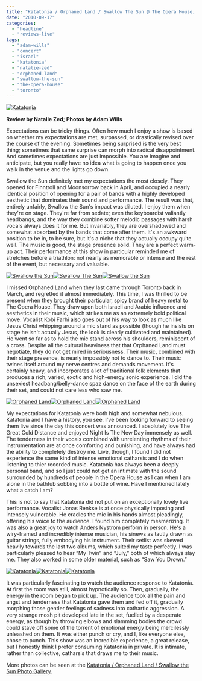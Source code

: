 ```yaml
---
title: "Katatonia / Orphaned Land / Swallow The Sun @ The Opera House, Toronto ON, September 13 2010"
date: "2010-09-17"
categories: 
  - "headline"
  - "reviews-live"
tags: 
  - "adam-wills"
  - "concert"
  - "israel"
  - "katatonia"
  - "natalie-zed"
  - "orphaned-land"
  - "swallow-the-sun"
  - "the-opera-house"
  - "toronto"
---
```


[![](http://www.hellbound.ca/wp-content/uploads/2010/09/IMG_0604-e1284736445896.jpg "Katatonia")](http://www.hellbound.ca/wp-content/uploads/2010/09/IMG_0604.jpg)

**Review by Natalie Zed; Photos by Adam Wills**

Expectations can be tricky things. Often how much I enjoy a show is based on whether my expectations are met, surpassed, or drastically revised over the course of the evening. Sometimes being surprised is the very best thing; sometimes that same surprise can morph into radical disappointment. And sometimes expectations are just impossible. You are imagine and anticipate, but you really have no idea what is going to happen once you walk in the venue and the lights go down.

Swallow the Sun definitely met my expectations the most closely. They opened for Finntroll and Moonsorrow back in April, and occupied a nearly identical position of opening for a pair of bands with a highly developed aesthetic that dominates their sound and performance. The result was that, entirely unfairly, Swallow the Sun's impact was diluted. I enjoy them when they're on stage. They're far from sedate; even the keyboardist valiantly headbangs, and the way they combine softer melodic passages with harsh vocals always does it for me. But invariably, they are overshadowed and somewhat absorbed by the bands that come after them. It's an awkward position to be in, to be sure, but it's a niche that they actually occupy quite well. The music is good, the stage presence solid. They are a perfect warm-up act. Their performance at this show in particular reminded me of stretches before a triathlon: not nearly as memorable or intense and the rest of the event, but necessary and valuable.

[![](http://www.hellbound.ca/wp-content/uploads/2010/09/IMG_0076-150x150.jpg "Swallow the Sun")](http://www.hellbound.ca/wp-content/uploads/2010/09/IMG_0076.jpg)[![](http://www.hellbound.ca/wp-content/uploads/2010/09/IMG_0085-150x150.jpg "Swallow The Sun")](http://www.hellbound.ca/wp-content/uploads/2010/09/IMG_0085.jpg)[![](http://www.hellbound.ca/wp-content/uploads/2010/09/IMG_0138-150x150.jpg "Swallow the Sun")](http://www.hellbound.ca/wp-content/uploads/2010/09/IMG_0138.jpg)

I missed Orphaned Land when they last came through Toronto back in March, and regretted it almost immediately. This time, I was thrilled to be present when they brought their particular, spicy brand of heavy metal to The Opera House. They draw upon both Israeli and Arabic influence and aesthetics in their music, which strikes me as an extremely bold political move. Vocalist Kobi Farhi also goes out of his way to look as much like Jesus Christ whipping around a mic stand as possible (though he insists on stage he isn't actually Jesus, the look is clearly cultivated and maintained). He went so far as to hold the mic stand across his shoulders, reminiscent of a cross. Despite all the cultural heaviness that that Orphaned Land must negotiate, they do not get mired in seriousness. Their music, combined with their stage presence, is nearly impossibly not to dance to. Their music twines itself around my nerve centres and demands movement. It's certainly heavy, and incorporates a lot of traditional folk elements that produces a rich, varied, exotic and high-energy sonic experience. I did the unsexiest headbang/belly-dance spaz dance on the face of the earth during their set, and could not care less who saw me.

[![](http://www.hellbound.ca/wp-content/uploads/2010/09/IMG_0251-150x150.jpg "Orphaned Land")](http://www.hellbound.ca/wp-content/uploads/2010/09/IMG_0251.jpg)[![](http://www.hellbound.ca/wp-content/uploads/2010/09/IMG_0366-150x150.jpg "Orphaned Land")](http://www.hellbound.ca/wp-content/uploads/2010/09/IMG_0366.jpg)[![](http://www.hellbound.ca/wp-content/uploads/2010/09/IMG_0428-150x150.jpg "Orphaned Land")](http://www.hellbound.ca/wp-content/uploads/2010/09/IMG_0428.jpg)

My expectations for Katatonia were both high and somewhat nebulous. Katatonia and I have a history, you see. I've been looking forward to seeing them live since the day this concert was announced. I absolutely love The Great Cold Distance and enjoyed Night Is The New Day immensely as well. The tenderness in their vocals combined with unrelenting rhythms of their instrumentation are at once comforting and punishing, and have always had the ability to completely destroy me. Live, though, I found I did not experience the same kind of intense emotional catharsis and I do when listening to thier recorded music. Katatonia has always been a deeply personal band, and so I just could not get an intimate with the sound surrounded by hundreds of people in the Opera House as I can when I am alone in the bathtub sobbing into a bottle of wine. Have I mentioned lately what a catch I am?

This is not to say that Katatonia did not put on an exceptionally lovely live performance. Vocalist Jonas Renkse is at once physically imposing and intensely vulnerable. He cradles the mic in his hands almost pleadingly, offering his voice to the audience. I found him completely mesmerizing. It was also a great joy to watch Anders Nystrom perform in person. He's a wiry-framed and incredibly intense musician, his sinews as tautly drawn as guitar strings, fully embodying his instrument. Their setlist was skewed heavily towards the last two albums, which suited my taste perfectly. I was particularly pleased to hear “My Twin” and “July,” both of which always slay me. They also worked in some older material, such as “Saw You Drown.”

[![](http://www.hellbound.ca/wp-content/uploads/2010/09/IMG_0458-150x150.jpg "Katatonia")](http://www.hellbound.ca/wp-content/uploads/2010/09/IMG_0458.jpg)[![](http://www.hellbound.ca/wp-content/uploads/2010/09/IMG_0482-150x150.jpg "Katatonia")](http://www.hellbound.ca/wp-content/uploads/2010/09/IMG_0482.jpg)[![](http://www.hellbound.ca/wp-content/uploads/2010/09/IMG_0505-150x150.jpg "Katatonia")](http://www.hellbound.ca/wp-content/uploads/2010/09/IMG_0505.jpg)

It was particularly fascinating to watch the audience response to Katatonia. At first the room was still, almost hypnotically so. Then, gradually, the energy in the room began to pick up. The audience took all the pain and angst and tenderness that Katatonia gave them and fed off it, gradually morphing those gentler feelings of sadness into cathartic aggression. A very strange mosh pit developed late in the set, fuelled by a desperate energy, as though by throwing elbows and slamming bodies the crowd could stave off some of the torrent of emotional energy being mercilessly unleashed on them. It was either punch or cry, and I, like everyone else, chose to punch. This show was an incredible experience, a great release, but I honestly think I prefer consuming Katatonia in private. It is intimate, rather than collective, catharsis that draws me to their music.

More photos can be seen at the [Katatonia / Orphaned Land / Swallow the Sun Photo Gallery](http://www.hellbound.ca/2010/09/photo-gallery-katatonia-orphaned-land-swallow-the-sun-the-opera-house-toronto-on-september-14-2010/).
